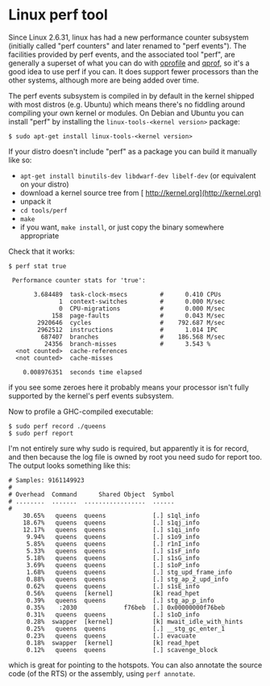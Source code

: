 # Linux perf tool


Since Linux 2.6.31, linux has had a new performance counter subsystem (initially called "perf counters" and later renamed to "perf events").  The facilities provided by perf events, and the associated tool "perf", are generally a superset of what you can do with [oprofile](debugging/low-level-profiling/oprofile) and [qprof](debugging/low-level-profiling), so it's a good idea to use perf if you can.  It does support fewer processors than the other systems, although more are being added over time.


The perf events subsystem is compiled in by default in the kernel shipped with most distros (e.g. Ubuntu) which means there's no fiddling around compiling your own kernel or modules.  On Debian and Ubuntu you can install "perf" by installing the `linux-tools-<kernel version>` package:

```wiki
$ sudo apt-get install linux-tools-<kernel version>
```


If your distro doesn't include "perf" as a package you can build it manually like so:

- `apt-get install binutils-dev libdwarf-dev libelf-dev` (or equivalent on your distro)
- download a kernel source tree from [ http://kernel.org](http://kernel.org)
- unpack it
- `cd tools/perf`
- `make`
- if you want, `make install`, or just copy the binary somewhere appropriate


Check that it works:

```wiki
$ perf stat true

 Performance counter stats for 'true':

       3.684489  task-clock-msecs         #      0.410 CPUs 
              1  context-switches         #      0.000 M/sec
              0  CPU-migrations           #      0.000 M/sec
            158  page-faults              #      0.043 M/sec
        2920646  cycles                   #    792.687 M/sec
        2962512  instructions             #      1.014 IPC  
         687407  branches                 #    186.568 M/sec
          24356  branch-misses            #      3.543 %    
  <not counted>  cache-references        
  <not counted>  cache-misses            

    0.008976351  seconds time elapsed
```


if you see some zeroes here it probably means your processor isn't fully supported by the kernel's perf events subsystem.


Now to profile a GHC-compiled executable:

```wiki
$ sudo perf record ./queens
$ sudo perf report
```


I'm not entirely sure why sudo is required, but apparently it is for record, and then because the log file is owned by root you need sudo for report too.  The output looks something like this:

```wiki
# Samples: 9161149923
#
# Overhead  Command      Shared Object  Symbol
# ........  .......  .................  ......
#
    30.65%   queens  queens             [.] s1ql_info
    18.67%   queens  queens             [.] s1qj_info
    12.17%   queens  queens             [.] s1qi_info
     9.94%   queens  queens             [.] s1o9_info
     5.85%   queens  queens             [.] r1nI_info
     5.33%   queens  queens             [.] s1sF_info
     5.18%   queens  queens             [.] s1sG_info
     3.69%   queens  queens             [.] s1oP_info
     1.68%   queens  queens             [.] stg_upd_frame_info
     0.88%   queens  queens             [.] stg_ap_2_upd_info
     0.62%   queens  queens             [.] s1sE_info
     0.56%   queens  [kernel]           [k] read_hpet
     0.39%   queens  queens             [.] stg_ap_p_info
     0.35%    :2030             f76beb  [.] 0x00000000f76beb
     0.31%   queens  queens             [.] s1oD_info
     0.28%  swapper  [kernel]           [k] mwait_idle_with_hints
     0.25%   queens  queens             [.] __stg_gc_enter_1
     0.23%   queens  queens             [.] evacuate
     0.18%  swapper  [kernel]           [k] read_hpet
     0.12%   queens  queens             [.] scavenge_block
```


which is great for pointing to the hotspots.  You can also annotate the source code (of the RTS) or the assembly, using `perf annotate`.
